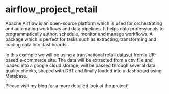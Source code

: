 # airflow_project_retail
Apache Airflow is an open-source platform which is used for orchestrating and automating workflows and data pipelines. It helps data professionals to programmatically author, schedule, monitor and manage workflows. A package which is perfect for tasks such as extracting, transforming and loading data into dashboards.

In this example we will be using a transnational retail   [dataset](https://www.kaggle.com/datasets/tunguz/online-retail) from a UK-based e-commerce site. The data will be extracted from a csv file and loaded into a google cloud storage, will be passed through several data quality checks, shaped with DBT and finally loaded into a dashboard using Metabase. 

Please visit my blog for a more detailed look at the project!
